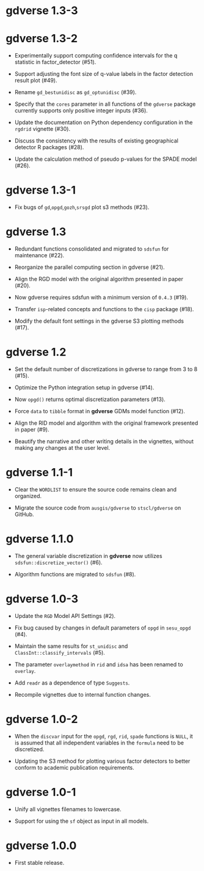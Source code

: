 # gdverse 1.3-3

# gdverse 1.3-2

* Experimentally support computing confidence intervals for the q statistic in factor_detector (#51).

* Support adjusting the font size of q-value labels in the factor detection result plot (#49).

* Rename `gd_bestunidisc` as `gd_optunidisc` (#39).

* Specify that the `cores` parameter in all functions of the `gdverse` package currently supports 
only positive integer inputs (#36).

* Update the documentation on Python dependency configuration in the `rgdrid` vignette (#30).

* Discuss the consistency with the results of existing geographical detector R packages (#28).

* Update the calculation method of pseudo p-values for the SPADE model (#26).

# gdverse 1.3-1

* Fix bugs of `gd`,`opgd`,`gozh`,`srsgd` plot s3 methods (#23).

# gdverse 1.3

* Redundant functions consolidated and migrated to `sdsfun` for maintenance (#22).

* Reorganize the parallel computing section in gdverse (#21).

* Align the RGD model with the original algorithm presented in paper (#20).

* Now gdverse requires sdsfun with a minimum version of `0.4.3` (#19).

* Transfer `isp`-related concepts and functions to the `cisp` package (#18).

* Modify the default font settings in the gdverse S3 plotting methods (#17).

# gdverse 1.2

* Set the default number of discretizations in gdverse to range from 3 to 8 (#15).

* Optimize the Python integration setup in gdverse (#14).

* Now `opgd()` returns optimal discretization parameters (#13).

* Force `data` to `tibble` format in **gdverse** GDMs model function (#12).

* Align the RID model and algorithm with the original framework presented in paper (#9).

* Beautify the narrative and other writing details in the vignettes, without making 
  any changes at the user level.

# gdverse 1.1-1

* Clear the `WORDLIST` to ensure the source code remains clean and organized.

* Migrate the source code from `ausgis/gdverse` to `stscl/gdverse` on GitHub.

# gdverse 1.1.0

* The general variable discretization in **gdverse** now utilizes `sdsfun::discretize_vector()` (#6).

* Algorithm functions are migrated to `sdsfun` (#8).

# gdverse 1.0-3

* Update the `RGD` Model API Settings (#2).

* Fix bug caused by changes in default parameters of `opgd` in `sesu_opgd` (#4).

* Maintain the same results for `st_unidisc` and `ClassInt::classify_intervals` (#5).

* The parameter `overlaymethod` in `rid` and `idsa` has been renamed to `overlay`.

* Add `readr` as a dependence of type `Suggests`.

* Recompile vignettes due to internal function changes.

# gdverse 1.0-2

* When the `discvar` input for the `opgd`, `rgd`, `rid`, `spade` functions is `NULL`, 
  it is assumed that all independent variables in the `formula` need to be discretized.
  
* Updating the S3 method for plotting various factor detectors to better conform 
  to academic publication requirements.

# gdverse 1.0-1

* Unify all vignettes filenames to lowercase.

* Support for using the `sf` object as input in all models.

# gdverse 1.0.0

* First stable release.

